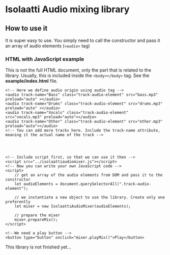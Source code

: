 # Isolaatti Audio mixing library
## How to use it
It is super easy to use. You simply need to call the constructor and pass it an array of audio elements (`<audio>` tag)


### HTML with JavaScript example
This is not the full HTML document, only the part that is related to the library. Usually, this is included inside the `<body></body>` tag. See the **example/index.html** file.
```
<!-- Here we define audio origin using audio tag -->
<audio track-name="Bass" class="track-audio-element" src="bass.mp3" preload="auto" ></audio>
<audio track-name="Drums" class="track-audio-element" src="drums.mp3" preload="auto" ></audio>
<audio track-name="Vocals" class="track-audio-element" src="vocals.mp3" preload="auto"></audio>
<audio track-name="Other" class="track-audio-element" src="other.mp3" preload="auto"></audio>
<!-- You can add more tracks here. Include the track-name attribute, meaning it the actual name of the track -->
    


    
<!-- Include script first, so that we can use it then -->
<script src="../isolaattiaudiomixer.js"></script>
<!-- Now you can write your own JavaScript code -->
<script>
    // get an array of the audio elements from DOM and pass it to the constructor
    let audioElements = document.querySelectorAll(".track-audio-element");

    // we instantiate a new object to use the library. Create only one preferently
    let mixer = new IsolaattiAudioMixer(audioElements);

    // prepare the mixer
    mixer.prepareMix();
</script>

<!--We need a play button -->
<button type="button" onclick="mixer.playMix()">Play</button>
```
This library is not finished yet...